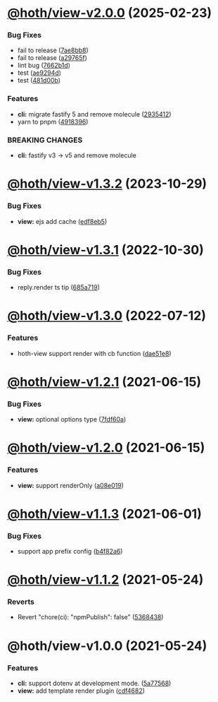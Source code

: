 # [@hoth/view-v2.0.0](https://github.com/searchfe/hoth/compare/@hoth/view-v1.3.2...@hoth/view-v2.0.0) (2025-02-23)


### Bug Fixes

* fail to release ([7ae8bb8](https://github.com/searchfe/hoth/commit/7ae8bb8753323aad906ff3f13967f937167fdafa))
* fail to release ([a29765f](https://github.com/searchfe/hoth/commit/a29765f18b440f85ef35c119e3699efbebe3c5d1))
* lint bug ([7662b1d](https://github.com/searchfe/hoth/commit/7662b1d7fa2eab277952e140a9941f4818fc8b93))
* test ([ae9294d](https://github.com/searchfe/hoth/commit/ae9294db4ed12ece9a0267f99c280d8d2381d158))
* test ([481d00b](https://github.com/searchfe/hoth/commit/481d00b232ee932084ca716710807c5061d31cfc))


### Features

* **cli:** migrate fastify 5 and remove molecule ([2935412](https://github.com/searchfe/hoth/commit/29354121d6b067e0cde4dfa4a2acb0ff51cd381b))
* yarn to pnpm ([4918396](https://github.com/searchfe/hoth/commit/491839670e163a96e9c50d02e41575ad280d5dd2))


### BREAKING CHANGES

* **cli:** fastify v3 -> v5 and remove molecule

# [@hoth/view-v1.3.2](https://github.com/searchfe/hoth/compare/@hoth/view-v1.3.1...@hoth/view-v1.3.2) (2023-10-29)


### Bug Fixes

* **view:** ejs add cache ([edf8eb5](https://github.com/searchfe/hoth/commit/edf8eb5c6e7b7e620439e589a94062da38fe64e7))

# [@hoth/view-v1.3.1](https://github.com/searchfe/hoth/compare/@hoth/view-v1.3.0...@hoth/view-v1.3.1) (2022-10-30)


### Bug Fixes

* reply.render ts tip ([685a719](https://github.com/searchfe/hoth/commit/685a7195cf2fd5171f6026d7d7bbf224b8d8f23d))

# [@hoth/view-v1.3.0](https://github.com/searchfe/hoth/compare/@hoth/view-v1.2.1...@hoth/view-v1.3.0) (2022-07-12)


### Features

* hoth-view support render with cb function ([dae51e8](https://github.com/searchfe/hoth/commit/dae51e8c5e599ce94279d15a443696a5b37dbf5c))

# [@hoth/view-v1.2.1](https://github.com/searchfe/hoth/compare/@hoth/view-v1.2.0...@hoth/view-v1.2.1) (2021-06-15)


### Bug Fixes

* **view:** optional options type ([7fdf60a](https://github.com/searchfe/hoth/commit/7fdf60a77c54e9a44fc8feeb221ffc44b498d05b))

# [@hoth/view-v1.2.0](https://github.com/searchfe/hoth/compare/@hoth/view-v1.1.3...@hoth/view-v1.2.0) (2021-06-15)


### Features

* **view:** support renderOnly ([a08e019](https://github.com/searchfe/hoth/commit/a08e019c7938c6001a3b51b3d31f9286ed87736f))

# [@hoth/view-v1.1.3](https://github.com/searchfe/hoth/compare/@hoth/view-v1.1.2...@hoth/view-v1.1.3) (2021-06-01)


### Bug Fixes

* support app prefix config ([b4f82a6](https://github.com/searchfe/hoth/commit/b4f82a61ae9bed96843a8a5fa4c2aa17095eb215))

# [@hoth/view-v1.1.2](https://github.com/searchfe/hoth/compare/@hoth/view-v1.1.1...@hoth/view-v1.1.2) (2021-05-24)


### Reverts

* Revert "chore(ci): "npmPublish": false" ([5368438](https://github.com/searchfe/hoth/commit/5368438918d0db2c819c32fd0f60e1c01ae7123b))

# @hoth/view-v1.0.0 (2021-05-24)


### Features

* **cli:** support dotenv at development mode. ([5a77568](https://github.com/searchfe/hoth/commit/5a7756829e7ef59305fd4c7f0b460e0918cc70b4))
* **view:** add template render plugin ([cdf4682](https://github.com/searchfe/hoth/commit/cdf4682a2fdae187a4e52960f6c9076b0406e26e))
